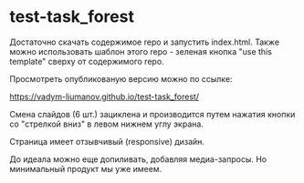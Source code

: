 # test-task_forest

Достаточно скачать содержимое repo и запустить index.html.
Также можно использовать шаблон этого repo - зеленая кнопка "use this template" сверху от содержимого repo.

Просмотреть опубликованую версию можно по ссылке:

https://vadym-liumanov.github.io/test-task_forest/

Смена слайдов (6 шт.) зациклена и производится путем нажатия кнопки со "стрелкой вниз" в левом нижнем углу экрана.

Страница имеет отзывчивый (responsive) дизайн.

До идеала можно еще допиливать, добавляя медиа-запросы. Но минимальный продукт мы уже имеем. 
